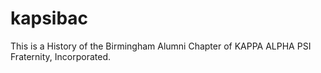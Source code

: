 # kapsibac
This is a History of the Birmingham Alumni Chapter of KAPPA ALPHA PSI Fraternity, Incorporated.
